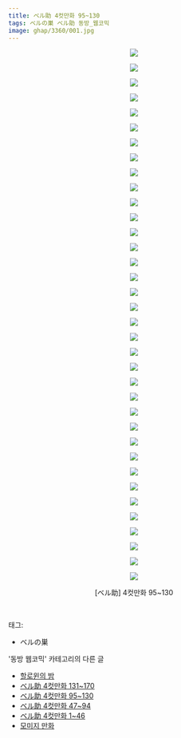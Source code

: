 ```yaml
---
title: ベル助 4컷만화 95~130
tags: ベルの巣 ベル助 동방_웹코믹
image: ghap/3360/001.jpg
---
```

<div class="article">
<p style="text-align: center; clear: none; float: none;"><img src="{{ site.nasurl }}/ghap/3360/001.jpg"/></p>
<p style="text-align: center; clear: none; float: none;"><img src="{{ site.nasurl }}/ghap/3360/002.jpg"/></p>
<p style="text-align: center; clear: none; float: none;"><img src="{{ site.nasurl }}/ghap/3360/003.jpg"/></p>
<p style="text-align: center; clear: none; float: none;"><img src="{{ site.nasurl }}/ghap/3360/004.jpg"/></p>
<p style="text-align: center; clear: none; float: none;"><img src="{{ site.nasurl }}/ghap/3360/005.jpg"/></p>
<p style="text-align: center; clear: none; float: none;"><img src="{{ site.nasurl }}/ghap/3360/006.jpg"/></p>
<p style="text-align: center; clear: none; float: none;"><img src="{{ site.nasurl }}/ghap/3360/007.jpg"/></p>
<p style="text-align: center; clear: none; float: none;"><img src="{{ site.nasurl }}/ghap/3360/008.jpg"/></p>
<p style="text-align: center; clear: none; float: none;"><img src="{{ site.nasurl }}/ghap/3360/009.jpg"/></p>
<p style="text-align: center; clear: none; float: none;"><img src="{{ site.nasurl }}/ghap/3360/010.jpg"/></p>
<p style="text-align: center; clear: none; float: none;"><img src="{{ site.nasurl }}/ghap/3360/011.jpg"/></p>
<p style="text-align: center; clear: none; float: none;"><img src="{{ site.nasurl }}/ghap/3360/012.jpg"/></p>
<p style="text-align: center; clear: none; float: none;"><img src="{{ site.nasurl }}/ghap/3360/013.jpg"/></p>
<p style="text-align: center; clear: none; float: none;"><img src="{{ site.nasurl }}/ghap/3360/014.jpg"/></p>
<p style="text-align: center; clear: none; float: none;"><img src="{{ site.nasurl }}/ghap/3360/015.jpg"/></p>
<p style="text-align: center; clear: none; float: none;"><img src="{{ site.nasurl }}/ghap/3360/016.jpg"/></p>
<p style="text-align: center; clear: none; float: none;"><img src="{{ site.nasurl }}/ghap/3360/017.jpg"/></p>
<p style="text-align: center; clear: none; float: none;"><img src="{{ site.nasurl }}/ghap/3360/018.jpg"/></p>
<p style="text-align: center; clear: none; float: none;"><img src="{{ site.nasurl }}/ghap/3360/019.jpg"/></p>
<p style="text-align: center; clear: none; float: none;"><img src="{{ site.nasurl }}/ghap/3360/020.jpg"/></p>
<p style="text-align: center; clear: none; float: none;"><img src="{{ site.nasurl }}/ghap/3360/021.jpg"/></p>
<p style="text-align: center; clear: none; float: none;"><img src="{{ site.nasurl }}/ghap/3360/022.jpg"/></p>
<p style="text-align: center; clear: none; float: none;"><img src="{{ site.nasurl }}/ghap/3360/023.jpg"/></p>
<p style="text-align: center; clear: none; float: none;"><img src="{{ site.nasurl }}/ghap/3360/024.jpg"/></p>
<p style="text-align: center; clear: none; float: none;"><img src="{{ site.nasurl }}/ghap/3360/025.jpg"/></p>
<p style="text-align: center; clear: none; float: none;"><img src="{{ site.nasurl }}/ghap/3360/026.jpg"/></p>
<p style="text-align: center; clear: none; float: none;"><img src="{{ site.nasurl }}/ghap/3360/027.jpg"/></p>
<p style="text-align: center; clear: none; float: none;"><img src="{{ site.nasurl }}/ghap/3360/028.jpg"/></p>
<p style="text-align: center; clear: none; float: none;"><img src="{{ site.nasurl }}/ghap/3360/029.jpg"/></p>
<p style="text-align: center; clear: none; float: none;"><img src="{{ site.nasurl }}/ghap/3360/030.jpg"/></p>
<p style="text-align: center; clear: none; float: none;"><img src="{{ site.nasurl }}/ghap/3360/031.jpg"/></p>
<p style="text-align: center; clear: none; float: none;"><img src="{{ site.nasurl }}/ghap/3360/032.jpg"/></p>
<p style="text-align: center; clear: none; float: none;"><img src="{{ site.nasurl }}/ghap/3360/033.jpg"/></p>
<p style="text-align: center; clear: none; float: none;"><img src="{{ site.nasurl }}/ghap/3360/034.jpg"/></p>
<p style="text-align: center; clear: none; float: none;"><img src="{{ site.nasurl }}/ghap/3360/035.jpg"/></p>
<p style="text-align: center; clear: none; float: none;"><img src="{{ site.nasurl }}/ghap/3360/036.jpg"/></p>
<p style="text-align: center; clear: none; float: none;">[ベル助] 4컷만화 95~130</p>
<p><br/></p>
</div><div class="tagTrail">
<p>태그: </p>
<ul>
<li>ベルの巣</li>
</ul>
</div><div class="another">
<p>'동방 웹코믹' 카테고리의 다른 글</p>
<ul>
<li><a href="/2017-06-09-ghap_3362">할로윈의 밤</a></li>
<li><a href="/2017-06-09-ghap_3361">ベル助 4컷만화 131~170</a></li>
<li><a href="/2017-06-09-ghap_3360">ベル助 4컷만화 95~130</a></li>
<li><a href="/2017-06-09-ghap_3359">ベル助 4컷만화 47~94</a></li>
<li><a href="/2017-06-09-ghap_3358">ベル助 4컷만화 1~46</a></li>
<li><a href="/2017-06-09-ghap_3357">모미지 만화</a></li>
</ul>
</div><div class="cb_module cb_fluid">
<div class="cb_wrt cb_profile">
</div><!-- commentList close -->
</div>